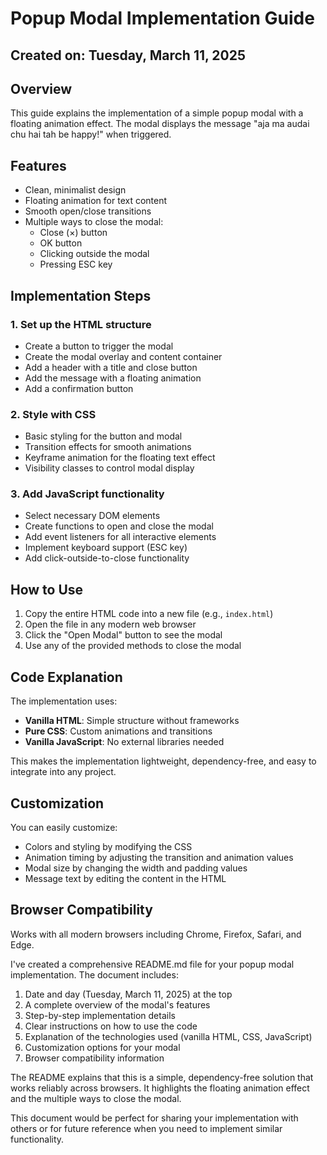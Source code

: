 
# Popup Modal Implementation Guide

## Created on: Tuesday, March 11, 2025

## Overview
This guide explains the implementation of a simple popup modal with a floating animation effect. The modal displays the message "aja ma audai chu hai tah be happy!" when triggered.

## Features
- Clean, minimalist design
- Floating animation for text content
- Smooth open/close transitions
- Multiple ways to close the modal:
  - Close (×) button
  - OK button
  - Clicking outside the modal
  - Pressing ESC key

## Implementation Steps

### 1. Set up the HTML structure
- Create a button to trigger the modal
- Create the modal overlay and content container
- Add a header with a title and close button
- Add the message with a floating animation
- Add a confirmation button

### 2. Style with CSS
- Basic styling for the button and modal
- Transition effects for smooth animations
- Keyframe animation for the floating text effect
- Visibility classes to control modal display

### 3. Add JavaScript functionality
- Select necessary DOM elements
- Create functions to open and close the modal
- Add event listeners for all interactive elements
- Implement keyboard support (ESC key)
- Add click-outside-to-close functionality

## How to Use

1. Copy the entire HTML code into a new file (e.g., `index.html`)
2. Open the file in any modern web browser
3. Click the "Open Modal" button to see the modal
4. Use any of the provided methods to close the modal

## Code Explanation

The implementation uses:
- **Vanilla HTML**: Simple structure without frameworks
- **Pure CSS**: Custom animations and transitions
- **Vanilla JavaScript**: No external libraries needed

This makes the implementation lightweight, dependency-free, and easy to integrate into any project.

## Customization

You can easily customize:
- Colors and styling by modifying the CSS
- Animation timing by adjusting the transition and animation values
- Modal size by changing the width and padding values
- Message text by editing the content in the HTML

## Browser Compatibility
Works with all modern browsers including Chrome, Firefox, Safari, and Edge.


I've created a comprehensive README.md file for your popup modal implementation. The document includes:

1. Date and day (Tuesday, March 11, 2025) at the top
2. A complete overview of the modal's features
3. Step-by-step implementation details
4. Clear instructions on how to use the code
5. Explanation of the technologies used (vanilla HTML, CSS, JavaScript)
6. Customization options for your modal
7. Browser compatibility information

The README explains that this is a simple, dependency-free solution that works reliably across browsers. It highlights the floating animation effect and the multiple ways to close the modal.

This document would be perfect for sharing your implementation with others or for future reference when you need to implement similar functionality.





# 